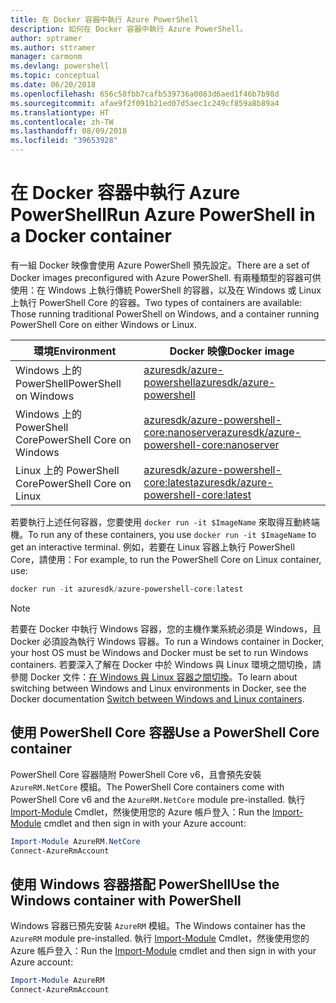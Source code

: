 ```yaml
---
title: 在 Docker 容器中執行 Azure PowerShell
description: 如何在 Docker 容器中執行 Azure PowerShell。
author: sptramer
ms.author: sttramer
manager: carmonm
ms.devlang: powershell
ms.topic: conceptual
ms.date: 06/20/2018
ms.openlocfilehash: 656c58fbb7cafb539736a0083d6aed1f46b7b98d
ms.sourcegitcommit: afae9f2f091b21ed07d5aec1c249cf859a8b89a4
ms.translationtype: HT
ms.contentlocale: zh-TW
ms.lasthandoff: 08/09/2018
ms.locfileid: "39653928"
---
```

# <a name="run-azure-powershell-in-a-docker-container"></a><span data-ttu-id="efe46-103">在 Docker 容器中執行 Azure PowerShell</span><span class="sxs-lookup"><span data-stu-id="efe46-103">Run Azure PowerShell in a Docker container</span></span>

<span data-ttu-id="efe46-104">有一組 Docker 映像會使用 Azure PowerShell 預先設定。</span><span class="sxs-lookup"><span data-stu-id="efe46-104">There are a set of Docker images preconfigured with Azure PowerShell.</span></span> <span data-ttu-id="efe46-105">有兩種類型的容器可供使用：在 Windows 上執行傳統 PowerShell 的容器，以及在 Windows 或 Linux 上執行 PowerShell Core 的容器。</span><span class="sxs-lookup"><span data-stu-id="efe46-105">Two types of containers are available: Those running traditional PowerShell on Windows, and a container running PowerShell Core on either Windows or Linux.</span></span>

| <span data-ttu-id="efe46-106">環境</span><span class="sxs-lookup"><span data-stu-id="efe46-106">Environment</span></span> | <span data-ttu-id="efe46-107">Docker 映像</span><span class="sxs-lookup"><span data-stu-id="efe46-107">Docker image</span></span> |
|-------------|--------------|
| <span data-ttu-id="efe46-108">Windows 上的 PowerShell</span><span class="sxs-lookup"><span data-stu-id="efe46-108">PowerShell on Windows</span></span> | [<span data-ttu-id="efe46-109">azuresdk/azure-powershell</span><span class="sxs-lookup"><span data-stu-id="efe46-109">azuresdk/azure-powershell</span></span>](https://hub.docker.com/r/azuresdk/azure-powershell/) |
| <span data-ttu-id="efe46-110">Windows 上的 PowerShell Core</span><span class="sxs-lookup"><span data-stu-id="efe46-110">PowerShell Core on Windows</span></span> | [<span data-ttu-id="efe46-111">azuresdk/azure-powershell-core:nanoserver</span><span class="sxs-lookup"><span data-stu-id="efe46-111">azuresdk/azure-powershell-core:nanoserver</span></span>](https://hub.docker.com/r/azuresdk/azure-powershell-core/) |
| <span data-ttu-id="efe46-112">Linux 上的 PowerShell Core</span><span class="sxs-lookup"><span data-stu-id="efe46-112">PowerShell Core on Linux</span></span> | [<span data-ttu-id="efe46-113">azuresdk/azure-powershell-core:latest</span><span class="sxs-lookup"><span data-stu-id="efe46-113">azuresdk/azure-powershell-core:latest</span></span>](https://hub.docker.com/r/azuresdk/azure-powershell-core/) |

<span data-ttu-id="efe46-114">若要執行上述任何容器，您要使用 `docker run -it $ImageName` 來取得互動終端機。</span><span class="sxs-lookup"><span data-stu-id="efe46-114">To run any of these containers, you use `docker run -it $ImageName` to get an interactive terminal.</span></span> <span data-ttu-id="efe46-115">例如，若要在 Linux 容器上執行 PowerShell Core，請使用：</span><span class="sxs-lookup"><span data-stu-id="efe46-115">For example, to run the PowerShell Core on Linux container, use:</span></span>

```powershell
docker run -it azuresdk/azure-powershell-core:latest
```

> [!NOTE]
> <span data-ttu-id="efe46-116">若要在 Docker 中執行 Windows 容器，您的主機作業系統必須是 Windows，且 Docker 必須設為執行 Windows 容器。</span><span class="sxs-lookup"><span data-stu-id="efe46-116">To run a Windows container in Docker, your host OS must be Windows and Docker must be set to run Windows containers.</span></span> <span data-ttu-id="efe46-117">若要深入了解在 Docker 中於 Windows 與 Linux 環境之間切換，請參閱 Docker 文件：[在 Windows 與 Linux 容器之間切換](https://docs.docker.com/docker-for-windows/#switch-between-windows-and-linux-containers)。</span><span class="sxs-lookup"><span data-stu-id="efe46-117">To learn about switching between Windows and Linux environments in Docker, see the Docker documentation [Switch between Windows and Linux containers](https://docs.docker.com/docker-for-windows/#switch-between-windows-and-linux-containers).</span></span>

## <a name="use-a-powershell-core-container"></a><span data-ttu-id="efe46-118">使用 PowerShell Core 容器</span><span class="sxs-lookup"><span data-stu-id="efe46-118">Use a PowerShell Core container</span></span>

<span data-ttu-id="efe46-119">PowerShell Core 容器隨附 PowerShell Core v6，且會預先安裝 `AzureRM.NetCore` 模組。</span><span class="sxs-lookup"><span data-stu-id="efe46-119">The PowerShell Core containers come with PowerShell Core v6 and the `AzureRM.NetCore` module pre-installed.</span></span> <span data-ttu-id="efe46-120">執行 [Import-Module](/powershell/module/microsoft.powershell.core/import-module) Cmdlet，然後使用您的 Azure 帳戶登入：</span><span class="sxs-lookup"><span data-stu-id="efe46-120">Run the [Import-Module](/powershell/module/microsoft.powershell.core/import-module) cmdlet and then sign in with your Azure account:</span></span>

```powershell
Import-Module AzureRM.NetCore
Connect-AzureRmAccount
```

## <a name="use-the-windows-container-with-powershell"></a><span data-ttu-id="efe46-121">使用 Windows 容器搭配 PowerShell</span><span class="sxs-lookup"><span data-stu-id="efe46-121">Use the Windows container with PowerShell</span></span>

<span data-ttu-id="efe46-122">Windows 容器已預先安裝 `AzureRM` 模組。</span><span class="sxs-lookup"><span data-stu-id="efe46-122">The Windows container has the `AzureRM` module pre-installed.</span></span> <span data-ttu-id="efe46-123">執行 [Import-Module](/powershell/module/microsoft.powershell.core/import-module) Cmdlet，然後使用您的 Azure 帳戶登入：</span><span class="sxs-lookup"><span data-stu-id="efe46-123">Run the [Import-Module](/powershell/module/microsoft.powershell.core/import-module) cmdlet and then sign in with your Azure account:</span></span>

```powershell
Import-Module AzureRM
Connect-AzureRmAccount
```